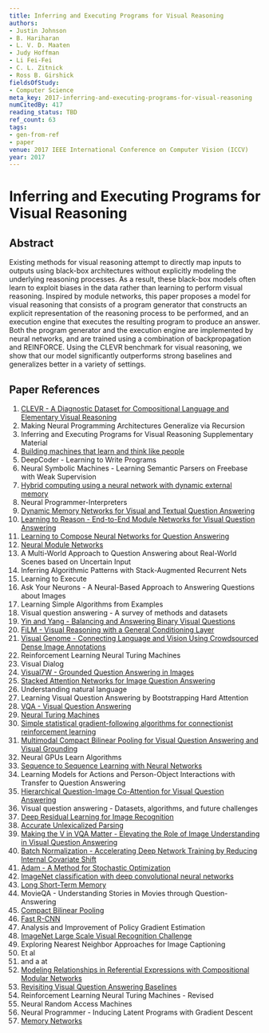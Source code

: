 ```yaml
---
title: Inferring and Executing Programs for Visual Reasoning
authors:
- Justin Johnson
- B. Hariharan
- L. V. D. Maaten
- Judy Hoffman
- Li Fei-Fei
- C. L. Zitnick
- Ross B. Girshick
fieldsOfStudy:
- Computer Science
meta_key: 2017-inferring-and-executing-programs-for-visual-reasoning
numCitedBy: 417
reading_status: TBD
ref_count: 63
tags:
- gen-from-ref
- paper
venue: 2017 IEEE International Conference on Computer Vision (ICCV)
year: 2017
---
```


# Inferring and Executing Programs for Visual Reasoning

## Abstract

Existing methods for visual reasoning attempt to directly map inputs to outputs using black-box architectures without explicitly modeling the underlying reasoning processes. As a result, these black-box models often learn to exploit biases in the data rather than learning to perform visual reasoning. Inspired by module networks, this paper proposes a model for visual reasoning that consists of a program generator that constructs an explicit representation of the reasoning process to be performed, and an execution engine that executes the resulting program to produce an answer. Both the program generator and the execution engine are implemented by neural networks, and are trained using a combination of backpropagation and REINFORCE. Using the CLEVR benchmark for visual reasoning, we show that our model significantly outperforms strong baselines and generalizes better in a variety of settings.

## Paper References

1. [CLEVR - A Diagnostic Dataset for Compositional Language and Elementary Visual Reasoning](2017-clevr-a-diagnostic-dataset-for-compositional-language-and-elementary-visual-reasoning)
2. Making Neural Programming Architectures Generalize via Recursion
3. Inferring and Executing Programs for Visual Reasoning Supplementary Material
4. [Building machines that learn and think like people](2016-building-machines-that-learn-and-think-like-people)
5. DeepCoder - Learning to Write Programs
6. Neural Symbolic Machines - Learning Semantic Parsers on Freebase with Weak Supervision
7. [Hybrid computing using a neural network with dynamic external memory](2016-hybrid-computing-using-a-neural-network-with-dynamic-external-memory)
8. Neural Programmer-Interpreters
9. [Dynamic Memory Networks for Visual and Textual Question Answering](2016-dynamic-memory-networks-for-visual-and-textual-question-answering)
10. [Learning to Reason - End-to-End Module Networks for Visual Question Answering](2017-learning-to-reason-end-to-end-module-networks-for-visual-question-answering)
11. [Learning to Compose Neural Networks for Question Answering](2016-learning-to-compose-neural-networks-for-question-answering)
12. [Neural Module Networks](2016-neural-module-networks)
13. A Multi-World Approach to Question Answering about Real-World Scenes based on Uncertain Input
14. Inferring Algorithmic Patterns with Stack-Augmented Recurrent Nets
15. Learning to Execute
16. Ask Your Neurons - A Neural-Based Approach to Answering Questions about Images
17. Learning Simple Algorithms from Examples
18. Visual question answering - A survey of methods and datasets
19. [Yin and Yang - Balancing and Answering Binary Visual Questions](2016-yin-and-yang-balancing-and-answering-binary-visual-questions)
20. [FiLM - Visual Reasoning with a General Conditioning Layer](2018-film-visual-reasoning-with-a-general-conditioning-layer)
21. [Visual Genome - Connecting Language and Vision Using Crowdsourced Dense Image Annotations](2016-visual-genome-connecting-language-and-vision-using-crowdsourced-dense-image-annotations)
22. Reinforcement Learning Neural Turing Machines
23. Visual Dialog
24. [Visual7W - Grounded Question Answering in Images](2016-visual7w-grounded-question-answering-in-images)
25. [Stacked Attention Networks for Image Question Answering](2016-stacked-attention-networks-for-image-question-answering)
26. Understanding natural language
27. Learning Visual Question Answering by Bootstrapping Hard Attention
28. [VQA - Visual Question Answering](2015-vqa-visual-question-answering)
29. [Neural Turing Machines](2014-neural-turing-machines)
30. [Simple statistical gradient-following algorithms for connectionist reinforcement learning](2004-simple-statistical-gradient-following-algorithms-for-connectionist-reinforcement-learning)
31. [Multimodal Compact Bilinear Pooling for Visual Question Answering and Visual Grounding](2016-multimodal-compact-bilinear-pooling-for-visual-question-answering-and-visual-grounding)
32. Neural GPUs Learn Algorithms
33. [Sequence to Sequence Learning with Neural Networks](2014-sequence-to-sequence-learning-with-neural-networks)
34. Learning Models for Actions and Person-Object Interactions with Transfer to Question Answering
35. [Hierarchical Question-Image Co-Attention for Visual Question Answering](2016-hierarchical-question-image-co-attention-for-visual-question-answering)
36. Visual question answering - Datasets, algorithms, and future challenges
37. [Deep Residual Learning for Image Recognition](2016-deep-residual-learning-for-image-recognition)
38. [Accurate Unlexicalized Parsing](2003-accurate-unlexicalized-parsing)
39. [Making the V in VQA Matter - Elevating the Role of Image Understanding in Visual Question Answering](2017-making-the-v-in-vqa-matter-elevating-the-role-of-image-understanding-in-visual-question-answering)
40. [Batch Normalization - Accelerating Deep Network Training by Reducing Internal Covariate Shift](2015-batch-normalization-accelerating-deep-network-training-by-reducing-internal-covariate-shift)
41. [Adam - A Method for Stochastic Optimization](2015-adam-a-method-for-stochastic-optimization)
42. [ImageNet classification with deep convolutional neural networks](2012-imagenet-classification-with-deep-convolutional-neural-networks)
43. [Long Short-Term Memory](1997-long-short-term-memory)
44. MovieQA - Understanding Stories in Movies through Question-Answering
45. [Compact Bilinear Pooling](2016-compact-bilinear-pooling)
46. [Fast R-CNN](2015-fast-r-cnn)
47. Analysis and Improvement of Policy Gradient Estimation
48. [ImageNet Large Scale Visual Recognition Challenge](2015-imagenet-large-scale-visual-recognition-challenge)
49. Exploring Nearest Neighbor Approaches for Image Captioning
50. Et al
51. and a at
52. [Modeling Relationships in Referential Expressions with Compositional Modular Networks](2017-modeling-relationships-in-referential-expressions-with-compositional-modular-networks)
53. [Revisiting Visual Question Answering Baselines](2016-revisiting-visual-question-answering-baselines)
54. Reinforcement Learning Neural Turing Machines - Revised
55. Neural Random Access Machines
56. Neural Programmer - Inducing Latent Programs with Gradient Descent
57. [Memory Networks](2015-memory-networks)
